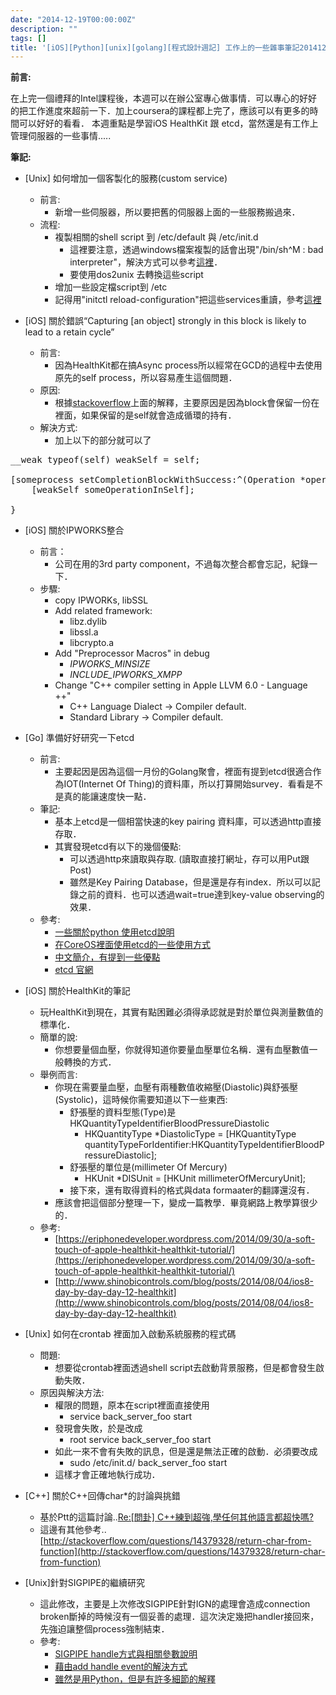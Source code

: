 ```yaml
---
date: "2014-12-19T00:00:00Z"
description: ""
tags: []
title: '[iOS][Python][unix][golang][程式設計週記] 工作上的一些雜事筆記20141219'
---
```



**前言:**

在上完一個禮拜的Intel課程後，本週可以在辦公室專心做事情．可以專心的好好的把工作進度來超前一下．加上coursera的課程都上完了，應該可以有更多的時間可以好好的看看． 本週重點是學習iOS HealthKit 跟 etcd，當然還是有工作上管理伺服器的一些事情.....


**筆記:**

- [Unix] 如何增加一個客製化的服務(custom service)
    - 前言:
        - 新增一些伺服器，所以要把舊的伺服器上面的一些服務搬過來．
    - 流程:
        - 複製相關的shell script 到 /etc/default 與 /etc/init.d
            - 這裡要注意，透過windows檔案複製的話會出現"/bin/sh^M : bad interpreter"，解決方式可以參考[這裡](http://stackoverflow.com/questions/2920416/configure-bin-shm-bad-interpreter)．
            - 要使用dos2unix 去轉換這些script
        - 增加一些設定檔script到 /etc
        - 記得用"initctl reload-configuration"把這些services重讀，參考[這裡](http://askubuntu.com/questions/299371/correct-way-to-install-a-custom-upstart-service)
                

- [iOS] 關於錯誤“Capturing [an object] strongly in this block is likely to lead to a retain cycle” 
    - 前言:
        - 因為HealthKit都在搞Async process所以經常在GCD的過程中去使用原先的self process，所以容易產生這個問題．
    - 原因:
        - 根據[stackoverflow](http://stackoverflow.com/questions/7205128/fix-warning-capturing-an-object-strongly-in-this-block-is-likely-to-lead-to-a)上面的解釋，主要原因是因為block會保留一份在裡面，如果保留的是self就會造成循環的持有．
    - 解決方式:
        - 加上以下的部分就可以了                
<pre class="prettyprint">
__weak typeof(self) weakSelf = self;

[someprocess setCompletionBlockWithSuccess:^(Operation *operation) {
    [weakSelf someOperationInSelf];

} 
</pre>             

- [iOS] 關於IPWORKS整合
    - 前言：
        - 公司在用的3rd party component，不過每次整合都會忘記，紀錄一下． 
    - 步驟:        
        - copy IPWORKs, libSSL
        - Add related framework:
            - libz.dylib
            - libssl.a
            - libcrypto.a
        - Add "Preprocessor Macros" in debug
            - _IPWORKS_MINSIZE_
            - _INCLUDE_IPWORKS_XMPP_
        - Change "C++ compiler setting in Apple LLVM 6.0 - Language ++"
            - C++ Language Dialect -> Compiler default.
            - Standard Library -> Compiler default.                                           

- [Go] 準備好好研究一下etcd
    - 前言:
        - 主要起因是因為這個一月份的Golang聚會，裡面有提到etcd很適合作為IOT(Internet Of Thing)的資料庫，所以打算開始survey．看看是不是真的能讓速度快一點．        
    - 筆記:
        - 基本上etcd是一個相當快速的key pairing 資料庫，可以透過http直接存取．    
        - 其實發現etcd有以下的幾個優點:
            - 可以透過http來讀取與存取. (讀取直接打網址，存可以用Put跟Post)
            - 雖然是Key Pairing Database，但是還是存有index．所以可以記錄之前的資料．也可以透過wait=true達到key-value observing的效果．
    - 參考:
        - [一些關於python 使用etcd說明](http://the.randomengineer.com/2013/11/28/using-etcd-as-a-highly-available-and-innovative-key-value-storage/)
        - [在CoreOS裡面使用etcd的一些使用方式](https://www.digitalocean.com/community/tutorials/how-to-use-etcdctl-and-etcd-coreos-s-distributed-key-value-store)
        - [中文簡介，有提到一些優點](http://www.infoq.com/cn/news/2014/07/etcd-cluster-discovery)
        - [etcd 官網](https://github.com/coreos/etcd)        
- [iOS] 關於HealthKit的筆記
    - 玩HealthKit到現在，其實有點困難必須得承認就是對於單位與測量數值的標準化．
    - 簡單的說:
        - 你想要量個血壓，你就得知道你要量血壓單位名稱．還有血壓數值一般轉換的方式．
    - 舉例而言:
        - 你現在需要量血壓，血壓有兩種數值收縮壓(Diastolic)與舒張壓(Systolic)，這時候你需要知道以下一些東西:
            - 舒張壓的資料型態(Type)是 HKQuantityTypeIdentifierBloodPressureDiastolic
                - HKQuantityType *DiastolicType = [HKQuantityType quantityTypeForIdentifier:HKQuantityTypeIdentifierBloodPressureDiastolic];
            - 舒張壓的單位是(millimeter Of Mercury) 
                - HKUnit *DISUnit = [HKUnit millimeterOfMercuryUnit];
            - 接下來，還有取得資料的格式與data formaater的翻譯還沒有．    
        - 應該會把這個部分整理一下，變成一篇教學．畢竟網路上教學算很少的．
    - 參考:
        - [https://eriphonedeveloper.wordpress.com/2014/09/30/a-soft-touch-of-apple-healthkit-healthkit-tutorial/](https://eriphonedeveloper.wordpress.com/2014/09/30/a-soft-touch-of-apple-healthkit-healthkit-tutorial/)
        - [http://www.shinobicontrols.com/blog/posts/2014/08/04/ios8-day-by-day-day-12-healthkit](http://www.shinobicontrols.com/blog/posts/2014/08/04/ios8-day-by-day-day-12-healthkit)
- [Unix] 如何在crontab 裡面加入啟動系統服務的程式碼
    - 問題:
        - 想要從crontab裡面透過shell script去啟動背景服務，但是都會發生啟動失敗．
    - 原因與解決方法:
        - 權限的問題，原本在script裡面直接使用
            - service back_server_foo start
        - 發現會失敗，於是改成
            - root service back_server_foo start
        - 如此一來不會有失敗的訊息，但是還是無法正確的啟動．必須要改成
            - sudo /etc/init.d/ back_server_foo start
        - 這樣才會正確地執行成功．
- [C++] 關於C++回傳char*的討論與挑錯
    - 基於Ptt的這篇討論..[Re:[問卦] C++練到超強,學任何其他語言都超快嗎?](https://www.ptt.cc/bbs/Gossiping/M.1418417177.A.1E0.html)
    - 這邊有其他參考.. [http://stackoverflow.com/questions/14379328/return-char-from-function](http://stackoverflow.com/questions/14379328/return-char-from-function) 
        
- [Unix]針對SIGPIPE的繼續研究
    - 這此修改，主要是上次修改SIGPIPE針對IGN的處理會造成connection broken斷掉的時候沒有一個妥善的處理．這次決定幾把handler接回來，先強迫讓整個process強制結束．     
    - 參考:
        - [SIGPIPE handle方式與相關參數說明](http://q110185.blogspot.tw/2009/01/linuxsigpipe-handle.html)               
        - [藉由add handle event的解決方式](http://l241002209.iteye.com/blog/1506681)
        - [雖然是用Python，但是有許多細節的解釋](http://blog.roodo.com/rocksaying/archives/14644791.html)      
